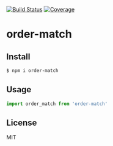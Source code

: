 [![Build Status](https://travis-ci.org/kaelzhang/order-match.svg?branch=master)](https://travis-ci.org/kaelzhang/order-match)
[![Coverage](https://codecov.io/gh/kaelzhang/order-match/branch/master/graph/badge.svg)](https://codecov.io/gh/kaelzhang/order-match)
<!-- optional appveyor tst
[![Windows Build Status](https://ci.appveyor.com/api/projects/status/github/kaelzhang/order-match?branch=master&svg=true)](https://ci.appveyor.com/project/kaelzhang/order-match)
-->
<!-- optional npm version
[![NPM version](https://badge.fury.io/js/order-match.svg)](http://badge.fury.io/js/order-match)
-->
<!-- optional npm downloads
[![npm module downloads per month](http://img.shields.io/npm/dm/order-match.svg)](https://www.npmjs.org/package/order-match)
-->
<!-- optional dependency status
[![Dependency Status](https://david-dm.org/kaelzhang/order-match.svg)](https://david-dm.org/kaelzhang/order-match)
-->

# order-match

<!-- description -->

## Install

```sh
$ npm i order-match
```

## Usage

```js
import order_match from 'order-match'
```

## License

MIT
